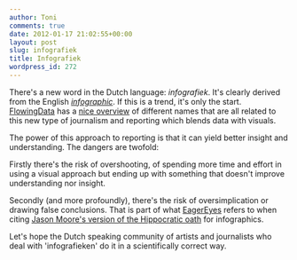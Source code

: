 ```yaml
---
author: Toni
comments: true
date: 2012-01-17 21:02:55+00:00
layout: post
slug: infografiek
title: Infografiek
wordpress_id: 272
---
```


There's a new word in the Dutch language: _infografiek_. It's clearly derived from the English [_infographic_](http://nl.wikipedia.org/wiki/Infographic). If this is a trend, it's only the start. [FlowingData](http://flowingdata.com/) has a [nice overview](http://flowingdata.com/2011/09/29/the-many-words-for-visualization/) of different names that are all related to this new type of journalism and reporting which blends data with visuals.

The power of this approach to reporting is that it can yield better insight and understanding. The dangers are twofold:

Firstly there's the risk of overshooting, of spending more time and effort in using a visual approach but ending up with something that doesn't improve understanding nor insight.

Secondly (and more profoundly), there's the risk of oversimplication or drawing false conclusions. That is part of what [EagerEyes](http://eagereyes.org) refers to when citing [Jason Moore's version of the Hippocratic oath](http://eagereyes.org/blog/2011/visualization-is-growing-up) for infographics.

Let's hope the Dutch speaking community of artists and journalists who deal with 'infografieken' do it in a scientifically correct way.
